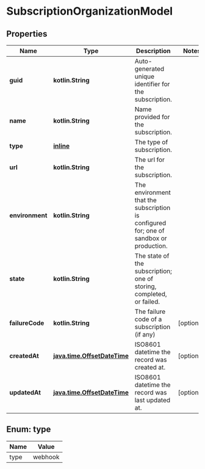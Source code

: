 
# SubscriptionOrganizationModel

## Properties
Name | Type | Description | Notes
------------ | ------------- | ------------- | -------------
**guid** | **kotlin.String** | Auto-generated unique identifier for the subscription. | 
**name** | **kotlin.String** | Name provided for the subscription. | 
**type** | [**inline**](#Type) | The type of subscription. | 
**url** | **kotlin.String** | The url for the subscription. | 
**environment** | **kotlin.String** | The environment that the subscription is configured for; one of sandbox or production. | 
**state** | **kotlin.String** | The state of the subscription; one of storing, completed, or failed. | 
**failureCode** | **kotlin.String** | The failure code of a subscription (if any) |  [optional]
**createdAt** | [**java.time.OffsetDateTime**](java.time.OffsetDateTime.md) | ISO8601 datetime the record was created at. |  [optional]
**updatedAt** | [**java.time.OffsetDateTime**](java.time.OffsetDateTime.md) | ISO8601 datetime the record was last updated at. |  [optional]


<a name="Type"></a>
## Enum: type
Name | Value
---- | -----
type | webhook



